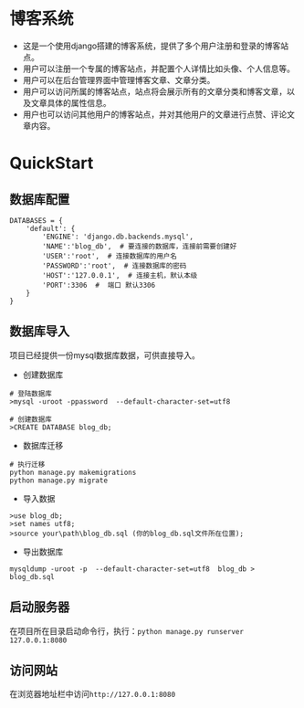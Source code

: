 ﻿# 博客系统
* 这是一个使用django搭建的博客系统，提供了多个用户注册和登录的博客站点。
* 用户可以注册一个专属的博客站点，并配置个人详情比如头像、个人信息等。
* 用户可以在后台管理界面中管理博客文章、文章分类。
* 用户可以访问所属的博客站点，站点将会展示所有的文章分类和博客文章，以及文章具体的属性信息。
* 用户也可以访问其他用户的博客站点，并对其他用户的文章进行点赞、评论文章内容。

# QuickStart
## 数据库配置
```python3
DATABASES = {
    'default': {
        'ENGINE': 'django.db.backends.mysql',
        'NAME':'blog_db',  # 要连接的数据库，连接前需要创建好
        'USER':'root',  # 连接数据库的用户名
        'PASSWORD':'root',  # 连接数据库的密码
        'HOST':'127.0.0.1',  # 连接主机，默认本级
        'PORT':3306  #  端口 默认3306
    }
}
```


## 数据库导入
项目已经提供一份mysql数据库数据，可供直接导入。

* 创建数据库

```
# 登陆数据库
>mysql -uroot -ppassword  --default-character-set=utf8

# 创建数据库
>CREATE DATABASE blog_db;
```

* 数据库迁移

```python3
# 执行迁移
python manage.py makemigrations
python manage.py migrate
```

* 导入数据
```
>use blog_db;
>set names utf8;
>source your\path\blog_db.sql (你的blog_db.sql文件所在位置);
```

* 导出数据库
```
mysqldump -uroot -p  --default-character-set=utf8  blog_db > blog_db.sql
```


## 启动服务器
在项目所在目录启动命令行，执行：`python manage.py runserver 127.0.0.1:8080`

## 访问网站
在浏览器地址栏中访问`http://127.0.0.1:8080`



